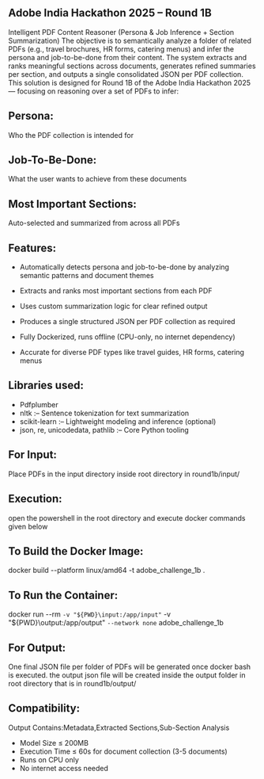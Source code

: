 Adobe India Hackathon 2025 – Round 1B
--------------------------------------
Intelligent PDF Content Reasoner (Persona & Job Inference + Section Summarization)
The objective is to semantically analyze a folder of related PDFs (e.g., travel brochures, HR forms, catering menus) and infer the persona and job-to-be-done from their content. The system extracts and ranks meaningful sections across documents, generates refined summaries per section, and outputs a single consolidated JSON per PDF collection.
This solution is designed for Round 1B of the Adobe India Hackathon 2025 — focusing on reasoning over a set of PDFs to infer:

Persona: 
-------
Who the PDF collection is intended for

Job-To-Be-Done: 
---------------
What the user wants to achieve from these documents

Most Important Sections:
------------------------
Auto-selected and summarized from across all PDFs

Features:
--------
- Automatically detects persona and job-to-be-done by analyzing semantic patterns and document themes

- Extracts and ranks most important sections from each PDF

- Uses custom summarization logic for clear refined output

- Produces a single structured JSON per PDF collection as required

- Fully Dockerized, runs offline (CPU-only, no internet dependency)

- Accurate for diverse PDF types like travel guides, HR forms, catering menus

Libraries used:
----------------
- Pdfplumber
- nltk :– Sentence tokenization for text summarization
- scikit-learn :– Lightweight modeling and inference (optional)
- json, re, unicodedata, pathlib :– Core Python tooling

For Input:
----------
Place PDFs in the input directory inside root directory in round1b/input/

Execution:
-----------
open the powershell in the root directory and execute docker commands given below 

To Build the Docker Image:
---------------------------
docker build --platform linux/amd64 -t adobe_challenge_1b .

To Run the Container:
---------------------
docker run --rm `
  -v "${PWD}\input:/app/input" `
  -v "${PWD}\output:/app/output" `
  --network none `
  adobe_challenge_1b

  
For Output:
-----------
One final JSON file per folder of PDFs will be generated once docker bash is executed. the output json file will be created inside the output folder in root directory that is in round1b/output/

Compatibility:
--------------
Output Contains:Metadata,Extracted Sections,Sub-Section Analysis
- Model Size ≤ 200MB
- Execution Time ≤ 60s for document collection (3-5 documents)
- Runs on CPU only
- No internet access needed















